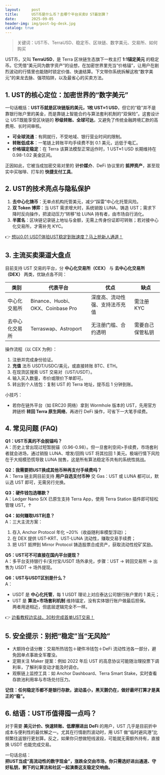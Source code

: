 ```yaml
---
layout:     post
title:      UST币是什么币？去哪个平台买卖U ST最划算？
date:       2025-09-05
header-img: img/post-bg-desk.jpg
catalog: true
---
```


> 关键词：UST币、TerraUSD、稳定币、区块链、数字美元、交易所、如何购买

UST币，又叫 **TerraUSD**，是 Terra 区块链生态旗下一枚主打 **1:1锚定美元** 的稳定币。它凭借“美元同为数字资产”的设想，在加密世界里充当“价格锚”，让用户在剧烈波动的行情里也能随时锁定价值、快速结算。下文带你系统拆解这枚“数字美元”的来龙去脉、强项陷阱，以及最省心的买卖方法。

## 1. UST的核心定位：加密世界的“数字美元”

一句话概括：**UST币就是区块链版的美元，1枚 UST≈1 USD**，但它的“稳”并不是靠银行账户里的美金，而是靠链上智能合约与算法套利机制的“双保险”。这套设计让 UST既能享受区块链的 **秒级转账、全球可达**，又避免了传统金融跨境汇款的高费用、长时间审核。

- **可全球流通**：有网就行，不受地域、银行营业时间的限制。  
- **转账低成本**：一笔链上转账平均手续费不到 0.1 美元，远低于电汇。  
- **价格锚定稳定**：在 Terra 该算法模型正常运作时，1 UST≈1 USD 长期维持在 0.98-1.02 美金区间。  

正因如此，它被当成加密交易对里的 **计价媒介**、DeFi 协议里的 **抵押资产**，甚至现实中买咖啡、打车的 **快捷支付工具**。

## 2. UST的技术亮点与隐私保护

1. **去中心化铸币**：无单点机构托管美元，减少“踩雷”中心化托管风险。  
2. **双 Token 博弈**：当 UST 需求增大时，系统销毁 LUNA，铸造 UST；需求下降时反向操作，把波动压力“转移”给 LUNA 持有者，由市场自行消化。  
3. **半匿名**：区块链记录链上地址与金额，无需上传身份证即可转账；若对接中心化交易所，才需补充 KYC。  

👉 [想以0.01 USDT体验UST稳定到账速度？马上抢新人通道！](https://okxdog.com/)

## 3. 主流买卖渠道大盘点

目前支持 UST 交易的平台，分 **中心化交易所（CEX）** 与 **去中心化交易所（DEX）** 两类，优缺点各不同：

| 类别 | 代表平台 | 优点 | 缺点 |
|---|---|---|---|
| 中心化交易所 | Binance、Huobi、OKX、Coinbase Pro | 深度高、流动性强、支持法币充值 | 需注册 KYC |
| 去中心化交易所 | Terraswap、Astroport | 无注册门槛、合约透明 | 需要自己保管私钥 |

操作流程（以 CEX 为例）：

1. 注册并完成身份验证。  
2. **充值** 法币 USDT/USDC/美元，或直接转账 BTC、ETH。  
3. 在现货区搜索 UST 交易对（UST/USDT）。  
4. 输入买入数量，市价或限价下单即可。  
5. 转出到个人钱包：复制 UST 的 Terra 地址，提币后 1 分钟到账。

小技巧：  
- 若你在链外平台（如 ERC20 网络）拿到 Wormhole 版本的 UST，先用官方跨链桥 **转回 Terra 原生网络**，再进行 DeFi 操作，可省下一大笔手续费。

## 4. 常见问题 (FAQ)

**Q1：UST币真的不会脱锚吗？**  
A：历史上曾出现过短暂脱锚（0.96-0.98）。但一旦套利空间>手续费，市场套利者就会进场，通过销毁 LUNA、增发/回购 UST 将其拉回 1 美元。极端行情下风险在于大规模恐慌导致 LUNA 抛售，这是所有算法稳定币共有的系统性挑战。

**Q2：我需要把UST换成其他币种再支付手续费吗？**  
A：Terra 链主网目前支持 **用户自选支付币种** 交 Gas：UST 或 LUNA 都可以，默认选 UST 即可，无需另行兑换。

**Q3：硬件钱包选哪款？**  
A：Ledger Nano S/X 已原生支持 Terra App，使用 Terra Station 插件即可轻松管理 UST。↑

**Q4：如何赚取UST利息？**  
A：三大主流方案：  
1. 存入 Anchor Protocol 年化 ~20%（收益随利率模型浮动）；  
2. 在 DEX 提供 UST-KRT、UST-LUNA 流动性，赚取交易手续费；  
3. 把 UST 抵押到 Mirror Protocol 铸造股票合成资产，获取流动性挖矿奖励。

**Q5：UST可不可直接在国内平台提现？**  
A：多平台支持银行卡/支付宝/USDT 场外承兑，步骤：UST → 转回交易所 → 出售为 USDT → 场外提现。

**Q6：UST与USDT区别是什么？**  
A：  
- USDT 是 **中心化托管**，每 1 USDT 理论上对应泰达公司银行账户里的 1 美元；  
- UST 是 **算法+市场套利机制** 维持锚定，没有实体银行账户做最后担保。  
两者用途相近，但底层逻辑完全不一样。

👉 [边看教程边实战，30秒完成首单UST交易！](https://okxdog.com/)

## 5. 安全提示：别把“稳定”当“无风险”

- 大额持仓请分散：交易所热钱包＋硬件冷钱包＋DeFi 流动性池各一部分，避免因单点事故全军覆没。  
- 定期关注 Maker 提案：例如 2022 年后 UST 的高息协议可能随治理投票下调利率，了解利率变动才能及时调仓。  
- 观察链上监控工具：如 Anchor Dashboard、Terra Smart Stake，实时查看存款池利用率与市场兑付压力。  

**记住：任何稳定币都不是银行存款，波动虽小，黑天鹅仍在，做好最坏打算才是真正的“稳”。**

## 6. 结语：UST币值得囤一点吗？

对于需要 **美元计价、快速转账、低摩擦进出 DeFi** 的用户，UST 几乎是目前折中成本与便利性的最优解之一。尤其在行情剧烈波动时，用 UST 做“临时避风港”比频繁往返银行更划算。反之，如果你只想做短线波段，可能就无需额外持有，直接换 USDT 也能完成交易。

一句话总结：  
**把UST当成“高流动性的数字现金”，涨跌全交由市场，你只需选好进出通道、守好私钥，剩下的让算法和社区一起演奏这支稳定交响曲。**